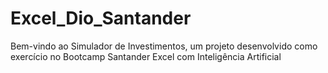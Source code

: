 # Excel_Dio_Santander
Bem-vindo ao Simulador de Investimentos, um projeto desenvolvido como exercício no Bootcamp Santander Excel com Inteligência Artificial
